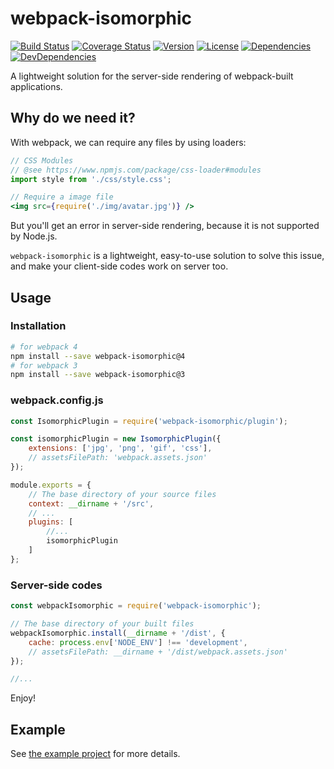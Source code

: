 # webpack-isomorphic

[![Build Status][build-image]][build-url]
[![Coverage Status][coverage-image]][coverage-url]
[![Version][version-image]][version-url]
[![License][license-image]][license-url]
[![Dependencies][dep-image]][dep-url]
[![DevDependencies][dev-dep-image]][dev-dep-url]

A lightweight solution for the server-side rendering of webpack-built applications.

## Why do we need it?

With webpack, we can require any files by using loaders:

```jsx
// CSS Modules
// @see https://www.npmjs.com/package/css-loader#modules
import style from './css/style.css';

// Require a image file
<img src={require('./img/avatar.jpg')} />
```

But you'll get an error in server-side rendering, because it is not supported by Node.js.

`webpack-isomorphic` is a lightweight, easy-to-use solution to solve this issue, and make your client-side codes work on server too.

## Usage

### Installation

```bash
# for webpack 4
npm install --save webpack-isomorphic@4
# for webpack 3
npm install --save webpack-isomorphic@3
```

### webpack.config.js

```js
const IsomorphicPlugin = require('webpack-isomorphic/plugin');

const isomorphicPlugin = new IsomorphicPlugin({
	extensions: ['jpg', 'png', 'gif', 'css'],
	// assetsFilePath: 'webpack.assets.json'
});

module.exports = {
	// The base directory of your source files
	context: __dirname + '/src',
	// ...
	plugins: [
		//...
		isomorphicPlugin
	]
};
```

### Server-side codes

```js
const webpackIsomorphic = require('webpack-isomorphic');

// The base directory of your built files
webpackIsomorphic.install(__dirname + '/dist', {
	cache: process.env['NODE_ENV'] !== 'development',
	// assetsFilePath: __dirname + '/dist/webpack.assets.json'
});

//...
```

Enjoy!

## Example

See [the example project](https://github.com/Lanfei/webpack-isomorphic/tree/master/example) for more details.

[build-url]: https://circleci.com/gh/Lanfei/webpack-isomorphic
[build-image]: https://img.shields.io/circleci/project/github/Lanfei/webpack-isomorphic.svg
[coverage-url]: https://codecov.io/github/Lanfei/webpack-isomorphic
[coverage-image]: https://img.shields.io/codecov/c/github/Lanfei/webpack-isomorphic.svg
[version-url]: https://npmjs.org/package/webpack-isomorphic
[version-image]: https://img.shields.io/npm/v/webpack-isomorphic.svg
[license-url]: https://github.com/Lanfei/webpack-isomorphic/blob/master/LICENSE
[license-image]: https://img.shields.io/npm/l/webpack-isomorphic.svg
[dep-url]: https://david-dm.org/Lanfei/webpack-isomorphic
[dep-image]: https://david-dm.org/Lanfei/webpack-isomorphic/status.svg
[dev-dep-url]: https://david-dm.org/Lanfei/webpack-isomorphic?type=dev
[dev-dep-image]: https://david-dm.org/Lanfei/webpack-isomorphic/dev-status.svg

